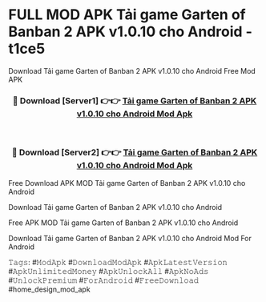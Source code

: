 # FULL MOD APK Tải game Garten of Banban 2 APK v1.0.10 cho Android - t1ce5
Download Tải game Garten of Banban 2 APK v1.0.10 cho Android Free Mod APK

<div align="center">
<h3>🔴 Download [Server1] 👉👉 <a href="https://apk-comot.site?title=Tải_game_Garten_of_Banban_2_APK_v1.0.10_cho_Android">Tải game Garten of Banban 2 APK v1.0.10 cho Android Mod Apk</a></h3><br>

<h3>🔴 Download [Server2] 👉👉 <a href="https://apk-comot.site?title=Tải_game_Garten_of_Banban_2_APK_v1.0.10_cho_Android">Tải game Garten of Banban 2 APK v1.0.10 cho Android Mod Apk</a></h3>
</div>


Free Download APK MOD Tải game Garten of Banban 2 APK v1.0.10 cho Android

Download Tải game Garten of Banban 2 APK v1.0.10 cho Android 

Free APK MOD Tải game Garten of Banban 2 APK v1.0.10 cho Android 

Download Tải game Garten of Banban 2 APK v1.0.10 cho Android Mod For Android

𝚃𝚊𝚐𝚜: #𝙼𝚘𝚍𝙰𝚙𝚔 #𝙳𝚘𝚠𝚗𝚕𝚘𝚊𝚍𝙼𝚘𝚍𝙰𝚙𝚔 #𝙰𝚙𝚔𝙻𝚊𝚝𝚎𝚜𝚝𝚅𝚎𝚛𝚜𝚒𝚘𝚗 #𝙰𝚙𝚔𝚄𝚗𝚕𝚒𝚖𝚒𝚝𝚎𝚍𝙼𝚘𝚗𝚎𝚢 #𝙰𝚙𝚔𝚄𝚗𝚕𝚘𝚌𝚔𝙰𝚕𝚕 #𝙰𝚙𝚔𝙽𝚘𝙰𝚍𝚜 #𝚄𝚗𝚕𝚘𝚌𝚔𝙿𝚛𝚎𝚖𝚒𝚞𝚖 #𝙵𝚘𝚛𝙰𝚗𝚍𝚛𝚘𝚒𝚍 #𝙵𝚛𝚎𝚎𝙳𝚘𝚠𝚗𝚕𝚘𝚊𝚍 #home_design_mod_apk